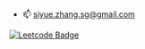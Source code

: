 - 📫 siyue.zhang.sg@gmail.com

[![Leetcode Badge](https://img.shields.io/badge/Leetcode-2531-GREEN.svg)](https://leetcode.com/z106186883/)

<!---
siyue-zhang/siyue-zhang is a ✨ special ✨ repository because its `README.md` (this file) appears on your GitHub profile.
You can click the Preview link to take a look at your changes.
--->
